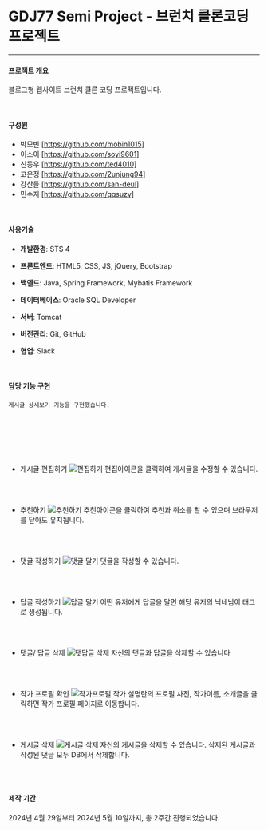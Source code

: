 # GDJ77 Semi Project - 브런치 클론코딩 프로젝트
---


#### 프로젝트 개요

블로그형 웹사이트 브런치 클론 코딩 프로젝트입니다.



<br/> 


#### 구성원
+ 박모빈 [https://github.com/mobin1015]
+ 이소이 [https://github.com/soyi9601]
+ 신동우 [https://github.com/ted4010]
+ 고은정 [https://github.com/2unjung94]
+ 강산들 [https://github.com/san-deul]
+ 민수지 [https://github.com/qqsuzy]



<br/> 


#### 사용기술

+ **개발환경**: STS 4

+ **프론트엔드**: HTML5, CSS, JS, jQuery, Bootstrap

+ **백엔드**: Java, Spring Framework, Mybatis Framework

+ **데이터베이스**: Oracle SQL Developer

+ **서버**: Tomcat

+ **버전관리**: Git, GitHub

+ **협업**: Slack




<br/> 


#### 담당 기능 구현

  
	게시글 상세보기 기능을 구현했습니다.
<br/> <br/> 


<br/><br/> 

  + 게시글 편집하기
  ![편집하기](https://github.com/user-attachments/assets/cde95a72-73f2-4b59-8c50-f6b051984daa)
      편집아이콘을 클릭하여 게시글을 수정할 수 있습니다. 	



<br/><br/> 

 
  + 추천하기
  ![추천하기](https://github.com/user-attachments/assets/e79283c0-b495-4359-94fc-c39062147318)
	추천아이콘을 클릭하여 추천과 취소를 할 수 있으며 브라우저를 닫아도 유지됩니다.


<br/><br/> 



  + 댓글 작성하기
  ![댓글 달기](https://github.com/user-attachments/assets/2f49d54b-f736-4e16-9517-228107a1d341)
     댓글을 작성할 수 있습니다.


<br/><br/> 

 
  + 답글 작성하기
  ![답글 달기](https://github.com/user-attachments/assets/ec69ce90-ad79-458c-97ce-c870aba246f3)
     어떤 유저에게 답글을 달면 해당 유저의 닉네님이 태그로 생성됩니다.

<br/><br/> 
  + 댓글/ 답글 삭제
  ![댓답글 삭제](https://github.com/user-attachments/assets/3f2fce7a-5d1c-4f6f-8832-200277be082b)
     자신의 댓글과 답글을 삭제할 수 있습니다

<br/><br/> 
  + 작가 프로필 확인
  ![작가프로필](https://github.com/user-attachments/assets/6434409b-2ebf-405e-9541-76e7c2e748d2)
     작가 설명란의 프로필 사진, 작가이름, 소개글을 클릭하면 작가 프로필 페이지로 이동합니다. 


<br/><br/> 
  + 게시글 삭제
  ![게시글 삭제](https://github.com/user-attachments/assets/6305c573-9dd7-4c32-bdaf-5abee83cc14a)
   자신의 게시글을 삭제할 수 있습니다. 삭제된 게시글과 작성된 댓글 모두 DB에서 삭제합니다.
    


  

<br/><br/>   

#### 제작 기간

2024년 4월 29일부터 2024년 5월 10일까지, 총 2주간 진행되었습니다.
